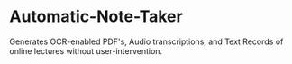 # Automatic-Note-Taker
Generates OCR-enabled PDF's, Audio transcriptions, and Text Records of online lectures without user-intervention. 

